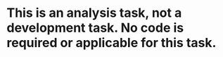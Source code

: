# This is an analysis task, not a development task. No code is required or applicable for this task.